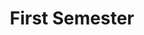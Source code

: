 ---
title: First Semester
aliases: ["/30786/courses/first-year/first-semester"]
bookCollapseSection: true
layout: 'index-page'
type: 'page'
---